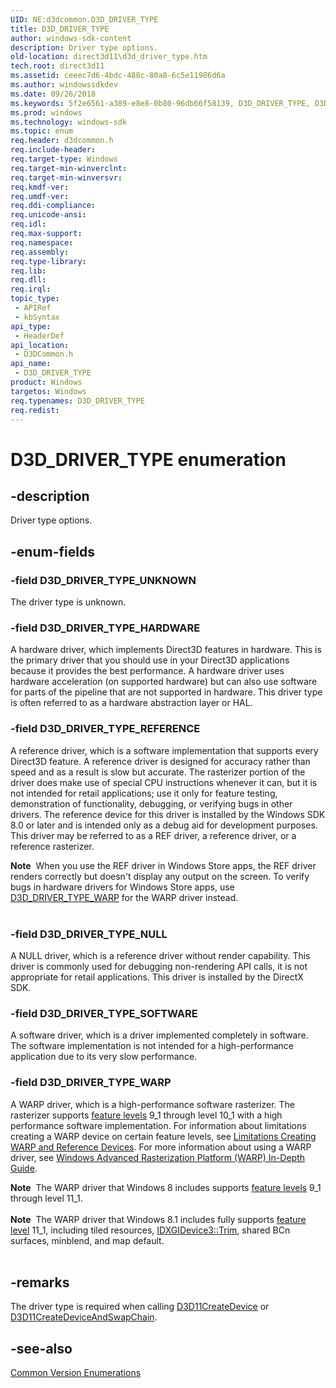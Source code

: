 ```yaml
---
UID: NE:d3dcommon.D3D_DRIVER_TYPE
title: D3D_DRIVER_TYPE
author: windows-sdk-content
description: Driver type options.
old-location: direct3d11\d3d_driver_type.htm
tech.root: direct3d11
ms.assetid: ceeec7d6-4bdc-488c-80a8-6c5e11986d6a
ms.author: windowssdkdev
ms.date: 09/26/2018
ms.keywords: 5f2e6561-a389-e8e8-0b80-96db66f58139, D3D_DRIVER_TYPE, D3D_DRIVER_TYPE enumeration [Direct3D 11], D3D_DRIVER_TYPE_HARDWARE, D3D_DRIVER_TYPE_NULL, D3D_DRIVER_TYPE_REFERENCE, D3D_DRIVER_TYPE_SOFTWARE, D3D_DRIVER_TYPE_UNKNOWN, D3D_DRIVER_TYPE_WARP, d3dcommon/D3D_DRIVER_TYPE, d3dcommon/D3D_DRIVER_TYPE_HARDWARE, d3dcommon/D3D_DRIVER_TYPE_NULL, d3dcommon/D3D_DRIVER_TYPE_REFERENCE, d3dcommon/D3D_DRIVER_TYPE_SOFTWARE, d3dcommon/D3D_DRIVER_TYPE_UNKNOWN, d3dcommon/D3D_DRIVER_TYPE_WARP, direct3d11.d3d_driver_type
ms.prod: windows
ms.technology: windows-sdk
ms.topic: enum
req.header: d3dcommon.h
req.include-header: 
req.target-type: Windows
req.target-min-winverclnt: 
req.target-min-winversvr: 
req.kmdf-ver: 
req.umdf-ver: 
req.ddi-compliance: 
req.unicode-ansi: 
req.idl: 
req.max-support: 
req.namespace: 
req.assembly: 
req.type-library: 
req.lib: 
req.dll: 
req.irql: 
topic_type:
 - APIRef
 - kbSyntax
api_type:
 - HeaderDef
api_location:
 - D3DCommon.h
api_name:
 - D3D_DRIVER_TYPE
product: Windows
targetos: Windows
req.typenames: D3D_DRIVER_TYPE
req.redist: 
---
```


# D3D_DRIVER_TYPE enumeration


## -description


Driver type options.


## -enum-fields




### -field D3D_DRIVER_TYPE_UNKNOWN

The driver type is unknown.


### -field D3D_DRIVER_TYPE_HARDWARE

A hardware driver, which implements Direct3D features in hardware. This is the primary driver that you should use in your Direct3D applications because it provides the best performance. A hardware driver uses hardware acceleration (on supported hardware) but can also use software for parts of the pipeline that are not supported in hardware. This driver type is often referred to as a hardware abstraction layer or HAL.


### -field D3D_DRIVER_TYPE_REFERENCE

A reference driver, which is a software implementation that supports every Direct3D feature. A reference driver is designed for accuracy rather than speed and as a result is slow but accurate. The rasterizer portion of the driver does make use of special CPU instructions whenever it can, but it is not intended for retail applications; use it only for feature testing, demonstration of functionality, debugging, or verifying bugs in other drivers. The reference device for this driver is installed by the Windows SDK 8.0 or later and is intended only as a debug aid for development purposes. This driver may be referred to as a REF driver, a reference driver, or a reference rasterizer.

<div class="alert"><b>Note</b>  When you use the REF driver in Windows Store apps,  the REF driver renders correctly but doesn't display any output on the screen. To verify bugs in hardware drivers for Windows Store apps, use <a href="https://msdn.microsoft.com/en-us/library/Ff476328(v=VS.85).aspx">D3D_DRIVER_TYPE_WARP</a> for the WARP driver instead.</div>
<div> </div>

### -field D3D_DRIVER_TYPE_NULL

A NULL driver, which is a reference driver without render capability. This driver is commonly used for debugging non-rendering API calls, it is not appropriate for retail applications. This driver is installed by the DirectX SDK.


### -field D3D_DRIVER_TYPE_SOFTWARE

A software driver, which is a driver implemented completely in software. The software implementation is not intended for a high-performance application due to its very slow performance.


### -field D3D_DRIVER_TYPE_WARP

A WARP driver, which is a high-performance software rasterizer. The rasterizer supports <a href="https://msdn.microsoft.com/afbc1a02-1730-4502-af15-b668412d664c">feature levels</a> 9_1 through level 10_1 with a high performance software implementation. For information about limitations creating a WARP device on certain feature levels, see <a href="https://msdn.microsoft.com/7e022e5d-daa3-48fa-b9fe-4b569220e55e">Limitations Creating WARP and Reference Devices</a>. For more information about using a WARP driver, see <a href="https://msdn.microsoft.com/C40A96EB-64AA-46EB-85A9-7C996ABC8BFE">Windows Advanced Rasterization Platform (WARP) In-Depth Guide</a>.

<div class="alert"><b>Note</b>  The WARP driver that Windows 8 includes supports <a href="https://msdn.microsoft.com/en-us/library/Ff476876(v=VS.85).aspx">feature levels</a> 9_1 through level 11_1.</div>
<div> </div>
<div class="alert"><b>Note</b>  The WARP driver that Windows 8.1 includes fully supports <a href="https://msdn.microsoft.com/en-us/library/Ff476876(v=VS.85).aspx">feature level</a> 11_1, including tiled resources, <a href="https://msdn.microsoft.com/7A697B4B-4D0E-46F9-BC82-860FB91B365B">IDXGIDevice3::Trim</a>, shared BCn surfaces, minblend, and map default. </div>
<div> </div>

## -remarks



The driver type is required when calling <a href="https://msdn.microsoft.com/d1c85ec0-84a8-41ff-9cbe-f47bbaa5863b">D3D11CreateDevice</a> or <a href="https://msdn.microsoft.com/84d73e8c-f13c-4343-91de-57f9f8a0ad96">D3D11CreateDeviceAndSwapChain</a>.




## -see-also




<a href="https://msdn.microsoft.com/002154d5-74a6-48fb-b55f-8687e4505fc7">Common Version Enumerations</a>
 

 

